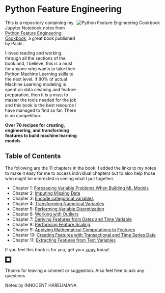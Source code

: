 # Python Feature Engineering

<a href="https://www.packtpub.com/data/python-feature-engineering-cookbook?utm_source=github&utm_medium=repository&utm_campaign=9781789806311"><img src="https://www.packtpub.com/media/catalog/product/cache/e4d64343b1bc593f1c5348fe05efa4a6/9/7/9781789806311-original.jpeg" alt="Python Feature Engineering Cookbook" height="450px" align="right"></a>

This is a repository containing my Jupyter Notebook notes from [Python Feature Engineering Cookbook](https://www.packtpub.com/data/python-feature-engineering-cookbook?utm_source=github&utm_medium=repository&utm_campaign=9781789806311), a great book published by Packt. 

I loved reading and working through all the sections of the book and, I believe, this is a must for anyone who wants to take their Python Machine Learning skills to the next level. If 80% of actual Machine Learning modeling is spent on data cleaning and feature preparation, then it is a must to master the tools needed for the job and this book is the best resource I have managed to find so far. There is no competition. 

**Over 70 recipes for creating, engineering, and transforming features to build machine learning models**

## Table of Contents
The following are the 11 chapters in the book. I added the links to my notes to make it easy for me to access individual chapters but to also help those who might be interested in seeing what I put together. 

* Chapter 1: [Foreseeing Variable Problems When Building ML Models](https://github.com/harera3/Python_Feature_Engineering/blob/master/01_Foreseeing_Variable_Problems.ipynb)
* Chapter 2: [Imputing Missing Data](https://github.com/harera3/Python_Feature_Engineering/blob/master/02_Imputing_Missing_Data.ipynb)
* Chapter 3: [Encode categorical variables](https://github.com/harera3/Python_Feature_Engineering/blob/master/03_Encoding_Categorical_Variables.ipynb)
* Chapter 4: [Transforming Numerical Variables](https://github.com/harera3/Python_Feature_Engineering/blob/master/04_Transforming_Numerical_Variables.ipynb)
* Chapter 5: [Performing Variable Discretization](https://github.com/harera3/Python_Feature_Engineering/blob/master/05_Performing_Variable_Discretization.ipynb)
* Chapter 6: [Working with Outliers](https://github.com/harera3/Python_Feature_Engineering/blob/master/06_Working-with_Outliers.ipynb)
* Chapter 7: [Deriving Features from Dates and Time Variable](https://github.com/harera3/Python_Feature_Engineering/blob/master/07_Dates_and_Time_Variables.ipynb)
* Chapter 8: [Performing Feature Scaling](https://github.com/harera3/Python_Feature_Engineering/blob/master/08_Performing_Feature_Scaling.ipynb)
* Chapter 9: [Applying Mathematical Computations to Features](https://github.com/harera3/Python_Feature_Engineering/blob/master/09_Math_Computations_on_Features.ipynb)
* Chapter 10: [Creating Features with Transactional and Time Series Data](https://github.com/harera3/Python_Feature_Engineering/blob/master/10_Features_Transact_Time_Series.ipynb)
* Chapter 11: [Extracting Features from Text Variables](https://github.com/harera3/Python_Feature_Engineering/blob/master/11_Features_from_Text_Variables.ipynb)

If you feel this book is for you, get your [copy](https://www.amazon.com/dp/1789806313) today!

<a href="https://www.packtpub.com/?utm_source=github&utm_medium=banner&utm_campaign=GitHubBanner"><img src="https://raw.githubusercontent.com/PacktPublishing/GitHub/master/GitHub.png" alt="https://www.packtpub.com/" border="5" /></a>


Thanks for leaving a cmment or suggestion. Also feel free to ask any questions

Notes by INNOCENT HARELIMANA

